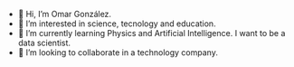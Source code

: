 - 👋 Hi, I’m Omar González.
- 👀 I’m interested in science, tecnology and education.
- 🌱 I’m currently learning Physics and Artificial Intelligence. I want to be a data scientist.
- 💞️ I’m looking to collaborate in a technology company.

<!---
OmarPhysics/OmarPhysics is a ✨ special ✨ repository because its `README.md` (this file) appears on your GitHub profile.
You can click the Preview link to take a look at your changes.
--->
